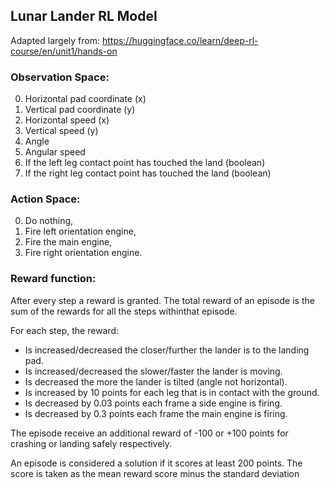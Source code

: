 ## Lunar Lander RL Model

Adapted largely from:
https://huggingface.co/learn/deep-rl-course/en/unit1/hands-on

### Observation Space:
0) Horizontal pad coordinate (x)
1) Vertical pad coordinate (y)
2) Horizontal speed (x)
3) Vertical speed (y)
4) Angle
5) Angular speed
6) If the left leg contact point has touched the land (boolean)
7) If the right leg contact point has touched the land (boolean)

### Action Space:
0) Do nothing,
1) Fire left orientation engine,
2) Fire the main engine,
3) Fire right orientation engine.

### Reward function:

After every step a reward is granted. The total reward of an episode is the sum of the rewards for all the steps withinthat episode.

For each step, the reward:

- Is increased/decreased the closer/further the lander is to the landing pad.
- Is increased/decreased the slower/faster the lander is moving.
- Is decreased the more the lander is tilted (angle not horizontal).
- Is increased by 10 points for each leg that is in contact with the ground.
- Is decreased by 0.03 points each frame a side engine is firing.
- Is decreased by 0.3 points each frame the main engine is firing.

The episode receive an additional reward of -100 or +100 points for crashing or landing safely respectively.

An episode is considered a solution if it scores at least 200 points. The score is taken as the mean reward score minus the standard deviation




